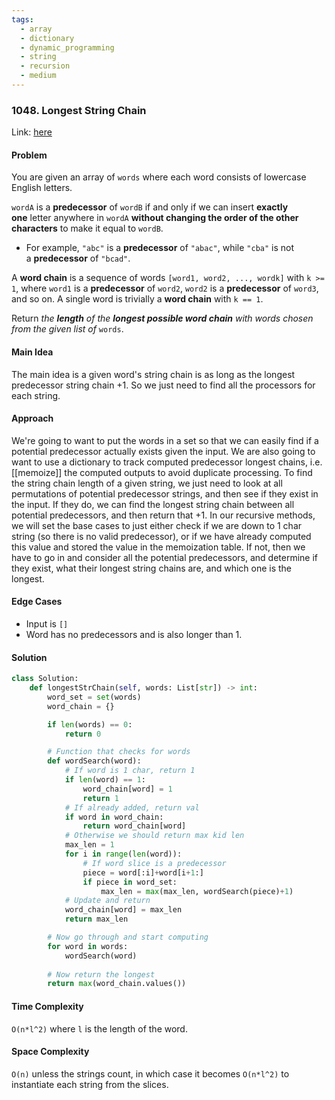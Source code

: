 ```yaml
---
tags:
  - array
  - dictionary
  - dynamic_programming
  - string
  - recursion
  - medium
---
```

### 1048. Longest String Chain

Link: [here](https://leetcode.com/problems/longest-string-chain/description/)

#### Problem
You are given an array of `words` where each word consists of lowercase English letters.

`wordA` is a **predecessor** of `wordB` if and only if we can insert **exactly one** letter anywhere in `wordA` **without changing the order of the other characters** to make it equal to `wordB`.

- For example, `"abc"` is a **predecessor** of `"abac"`, while `"cba"` is not a **predecessor** of `"bcad"`.

A **word chain** is a sequence of words `[word1, word2, ..., wordk]` with `k >= 1`, where `word1` is a **predecessor** of `word2`, `word2` is a **predecessor** of `word3`, and so on. A single word is trivially a **word chain** with `k == 1`.

Return _the **length** of the **longest possible word chain** with words chosen from the given list of_ `words`.

#### Main Idea
The main idea is a given word's string chain is as long as the longest predecessor string chain +1. So we just need to find all the processors for each string.

#### Approach
We're going to want to put the words in a set so that we can easily find if a potential predecessor actually exists given the input. We are also going to want to use a dictionary to track computed predecessor longest chains, i.e. [[memoize]] the computed outputs to avoid duplicate processing. 
To find the string chain length of a given string, we just need to look at all permutations of potential predecessor strings, and then see if they exist in the input. If they do, we can find the longest string chain between all potential predecessors, and then return that +1. 
In our recursive methods, we will set the base cases to just either check if we are down to 1 char string (so there is no valid predecessor), or if we have already computed this value and stored the value in the memoization table.
If not, then we have to go in and consider all the potential predecessors, and determine if they exist, what their longest string chains are, and which one is the longest. 

#### Edge Cases
- Input is `[]`
- Word has no predecessors and is also longer than 1.

#### Solution
```python 
class Solution:
    def longestStrChain(self, words: List[str]) -> int:
        word_set = set(words)
        word_chain = {}

        if len(words) == 0:
            return 0

        # Function that checks for words 
        def wordSearch(word):
            # If word is 1 char, return 1
            if len(word) == 1:
                word_chain[word] = 1
                return 1
            # If already added, return val
            if word in word_chain:
                return word_chain[word]
            # Otherwise we should return max kid len
            max_len = 1
            for i in range(len(word)):
                # If word slice is a predecessor
                piece = word[:i]+word[i+1:]
                if piece in word_set:
                    max_len = max(max_len, wordSearch(piece)+1)
            # Update and return
            word_chain[word] = max_len
            return max_len

        # Now go through and start computing 
        for word in words:
            wordSearch(word)
        
        # Now return the longest
        return max(word_chain.values())
```

#### Time Complexity
`O(n*l^2)` where `l` is the length of the word.

#### Space Complexity
`O(n)` unless the strings count, in which case it becomes `O(n*l^2)` to instantiate each string from the slices. 

